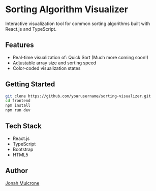 # Sorting Algorithm Visualizer

Interactive visualization tool for common sorting algorithms built with React.js and TypeScript.

## Features
- Real-time visualization of: Quick Sort (Much more coming soon!)
- Adjustable array size and sorting speed
- Color-coded visualization states

## Getting Started
```bash
git clone https://github.com/yourusername/sorting-visualizer.git
cd frontend
npm install
npm run dev
```

## Tech Stack
- React.js
- TypeScript
- Bootstrap
- HTML5

## Author
[Jonah Mulcrone](https://github.com/jonahansmulcrone)
